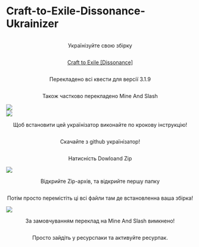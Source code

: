 # Craft-to-Exile-Dissonance-Ukrainizer

<div style="display: flex;justify-content: center;flex-direction: column;">
    <p style="text-align:center">Українізуйте свою збірку</p>
    <p style="text-align:center"><a href="https://www.curseforge.com/minecraft/modpacks/crafttoexiledissonance">Craft to Exile [Dissonance]</a></p>
    <p style="text-align:center">Перекладено всі квести для версії 3.1.9</p>
    <p style="text-align:center">Також частково перекладено Mine And Slash</p>
    <img src="https://i.imgur.com/yWxNba7.png">
    <img src="https://i.imgur.com/n0Hncvo.png">
    <p style="text-align:center">Щоб встановити цей українізатор виконайте по крокову інструкцію!</p>
    <p style="text-align:center">Скачайте з github українізатор!</p>
    <p style="text-align:center">Натисність Dowloand Zip</p>
    <img src="https://i.imgur.com/hNJgWYx.png">
    <p style="text-align:center">Відкрийте Zip-архів, та відкрийте першу папку</p>
    <p style="text-align:center">Потім просто перемістіть ці всі файли там де встановленна ваша збірка!</p>
    <img src="https://i.imgur.com/vm3niuH.png">
    <p style="text-align:center">За замовчуванням переклад на Mine And Slash вимкнено!</p>
    <p style="text-align:center">Просто зайдіть у ресурспаки та активуйте ресурпак.</p>
</div>
